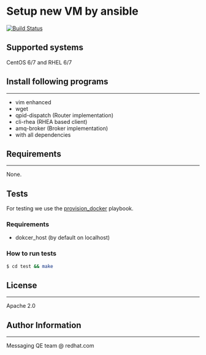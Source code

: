 Setup new VM by ansible
=========
[![Build Status](https://travis-ci.org/Frawless/Ansible-VM-setup.svg?branch=master)](https://travis-ci.org/Frawless/Ansible-VM-setup)

## Supported systems
CentOS 6/7 and RHEL 6/7

## Install following programs
--------------------------

- vim enhanced
- wget
- qpid-dispatch (Router implementation)
- cli-rhea (RHEA based client)
- amq-broker (Broker implementation)
- with all dependencies

## Requirements
------------

None.

## Tests
For testing we use the [provision_docker](https://github.com/chrismeyersfsu/provision_docker) playbook.

### Requirements
* dokcer_host (by default on localhost)

### How to run tests
```bash
$ cd test && make
```

## License
-------

Apache 2.0


## Author Information
------------------

Messaging QE team @ redhat.com
